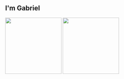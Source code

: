 ## I'm Gabriel

<div>
  <img height="180em" src="https://github-readme-stats.vercel.app/api?username=Galequiru&show_icons=true&theme=great-gatsby">
  <img height="180em" src="https://github-readme-stats.vercel.app/api/top-langs/?username=Galequiru&layout=compact&theme=great-gatsby">
</div>
